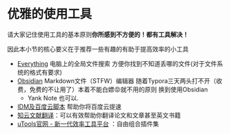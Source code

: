 # 优雅的使用工具

请大家记住使用工具的基本原则**你所感到不方便的！都有工具解决！**

因此本小节的核心要义在于推荐一些有趣的有助于提高效率的小工具

* [Everything](https://www.voidtools.com/zh-cn/downloads/) 电脑上的全局文件搜索 方便你找到不知道丢哪的文件(对于文件系统的格式有要求)
* [Obsidian](https://obsidian.md/) Markdown文件（STFW）编辑器 随着Typora三天两头打不开（收费，免费的不让用了）本着不能白嫖😡就不用的原则 换到使用Obsidian
  * Yank Note 也可以.&#x20;
* [IDM及百度云脚本](https://greasyfork.org/zh-CN/scripts/418182) 帮助你将百度云提速
* [知云文献翻译](https://www.zhiyunwenxian.cn/)：可以有效帮助你翻译论文和文章甚至英文书籍
* [uTools官网 - 新一代效率工具平台](https://www.u.tools/) ：自由组合插件集
